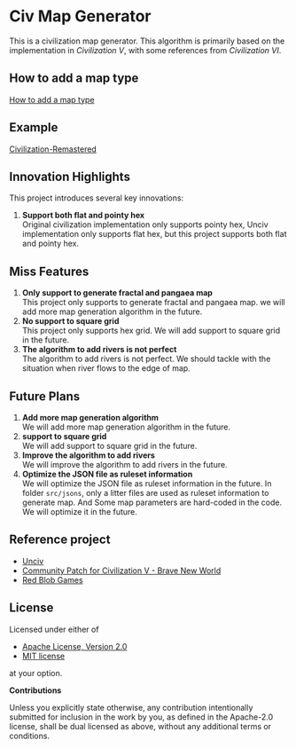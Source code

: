 # Civ Map Generator

This is a civilization map generator. This algorithm is primarily based on the implementation in *Civilization V*, with some references from *Civilization VI*.

## How to add a map type

[How to add a map type](./src/map_generator/How%20to%20add%20a%20map%20type.MD)

## Example

[Civilization-Remastered](https://github.com/lishaoxia1985/Civilization-Remastered)

## Innovation Highlights

This project introduces several key innovations:

1. **Support both flat and pointy hex**  
   Original civilization implementation only supports pointy hex, Unciv implementation only supports flat hex, but this project supports both flat and pointy hex.

## Miss Features

1. **Only support to generate fractal and pangaea map**  
   This project only supports to generate fractal and pangaea map. we will add more map generation algorithm in the future.
2. **No support to square grid**  
   This project only supports hex grid. We will add support to square grid in the future.
3. **The algorithm to add rivers is not perfect**  
   The algorithm to add rivers is not perfect. We should tackle with the situation when river flows to the edge of map.

## Future Plans

1. **Add more map generation algorithm**  
   We will add more map generation algorithm in the future.
2. **support to square grid**  
   We will add support to square grid in the future.
3. **Improve the algorithm to add rivers**  
   We will improve the algorithm to add rivers in the future.
4. **Optimize the JSON file as ruleset information**  
   We will optimize the JSON file as ruleset information in the future. In folder `src/jsons`, only a litter files are used as ruleset information to generate map. And Some map parameters are hard-coded in the code. We will optimize it in the future.

## Reference project

 * [Unciv](https://github.com/yairm210/Unciv)  
 * [Community Patch for Civilization V - Brave New World](https://github.com/LoneGazebo/Community-Patch-DLL)  
 * [Red Blob Games](https://www.redblobgames.com/grids/hexagons/)

## License

Licensed under either of

 * [Apache License, Version 2.0](http://www.apache.org/licenses/LICENSE-2.0)
 * [MIT license](http://opensource.org/licenses/MIT)

at your option.

**Contributions**

Unless you explicitly state otherwise, any contribution intentionally submitted
for inclusion in the work by you, as defined in the Apache-2.0 license, shall be
dual licensed as above, without any additional terms or conditions.
